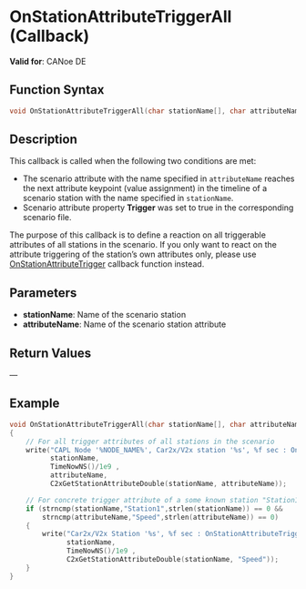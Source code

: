 # OnStationAttributeTriggerAll (Callback)

**Valid for**: CANoe DE

## Function Syntax

```c
void OnStationAttributeTriggerAll(char stationName[], char attributeName[]);
```

## Description

This callback is called when the following two conditions are met:

- The scenario attribute with the name specified in `attributeName` reaches the next attribute keypoint (value assignment) in the timeline of a scenario station with the name specified in `stationName`.
- Scenario attribute property **Trigger** was set to true in the corresponding scenario file.

The purpose of this callback is to define a reaction on all triggerable attributes of all stations in the scenario. If you only want to react on the attribute triggering of the station’s own attributes only, please use [OnStationAttributeTrigger](CAPLfunctionC2xOnStationAttributeTrigger.md) callback function instead.

## Parameters

- **stationName**: Name of the scenario station
- **attributeName**: Name of the scenario station attribute

## Return Values

—

## Example

```c
void OnStationAttributeTriggerAll(char stationName[], char attributeName[])
{
    // For all trigger attributes of all stations in the scenario
    write("CAPL Node '%NODE_NAME%', Car2x/V2x station '%s', %f sec : OnStationAttributeTriggerAll called - Attribute '%s' = %f" ,
          stationName,
          TimeNowNS()/1e9 ,
          attributeName,
          C2xGetStationAttributeDouble(stationName, attributeName));

    // For concrete trigger attribute of a some known station "Station1"
    if (strncmp(stationName,"Station1",strlen(stationName)) == 0 &&
        strncmp(attributeName,"Speed",strlen(attributeName)) == 0)
    {
        write("Car2x/V2x Station '%s', %f sec : OnStationAttributeTriggerAll called - Station1 Speed = %f",
              stationName,
              TimeNowNS()/1e9 ,
              C2xGetStationAttributeDouble(stationName, "Speed"));
    }
}
```

